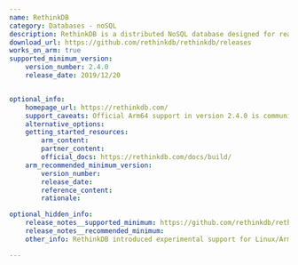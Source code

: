 ```yaml
---
name: RethinkDB
category: Databases - noSQL
description: RethinkDB is a distributed NoSQL database designed for real-time applications using JSON documents, offering features like automatic sharding, replication, and live data push to connected clients.
download_url: https://github.com/rethinkdb/rethinkdb/releases
works_on_arm: true
supported_minimum_version:
    version_number: 2.4.0
    release_date: 2019/12/20


optional_info:
    homepage_url: https://rethinkdb.com/
    support_caveats: Official Arm64 support in version 2.4.0 is community-driven and marked experimental. Users must build from source as no prebuilt Arm binaries are provided.
    alternative_options:
    getting_started_resources:
        arm_content:
        partner_content:
        official_docs: https://rethinkdb.com/docs/build/
    arm_recommended_minimum_version:
        version_number:
        release_date:
        reference_content:
        rationale:

optional_hidden_info:
    release_notes__supported_minimum: https://github.com/rethinkdb/rethinkdb/releases/tag/v2.4.0
    release_notes__recommended_minimum:
    other_info: RethinkDB introduced experimental support for Linux/Arm64 (aarch64) starting with version 2.4.0, requiring a manual build process.No further versions have been released since then.

---
```

